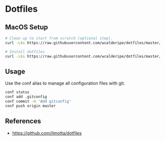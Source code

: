 # Dotfiles


## MacOS Setup

```bash
# Clean up to start from scratch (optional step).
curl -Lks https://raw.githubusercontent.com/wcalderipe/dotfiles/master/.shell/clean.sh | /bin/bash

# Install dotfiles
curl -Lks https://raw.githubusercontent.com/wcalderipe/dotfiles/master/.shell/macos-setup.sh | /bin/bash
```


## Usage

Use the conf alias to manage all configuration files with git.

```bash
conf status
conf add .gitconfig
conf commit -m 'Add gitconfig'
conf push origin master
```

## References

- https://github.com/ilmotta/dotfiles
